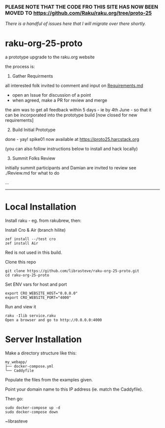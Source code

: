 ### PLEASE NOTE THAT THE CODE FRO THIS SITE HAS NOW BEEN MOVED TO https://github.com/Raku/raku.org/tree/proto-25 ###

_There is a handful of issues here that I will migrate over there shortly._

# raku-org-25-proto
a prototype upgrade to the raku.org website

the process is:

1. Gather Requirments

all interested folk invited to comment and input on [Requirements.md](https://github.com/librasteve/raku-org-25-proto/blob/main/Requirements.md)
 - open an Issue for discussion of a point
 - when agreed, make a PR for review and merge

the aim was to get all feedback within 5 days - ie by 4th June - so that it can be incorporated into the prototype build
[now closed for new requirements]

2. Build Initial Prototype

done - yay!
spike01 now available at
https://proto25.harcstack.org

(you can also follow instructions below to install and hack locally)

3. Summit Folks Review

initially summit participants and Damian are invited to review
see ./Review.md for what to do

...


---

# Local Installation

Install raku - eg. from rakubrew, then:

Install Cro & Air (branch hilite)

```
zef install --/test cro
zef install Air
```

Red is not used in this build.

Clone this repo

```
git clone https://github.com/librasteve/raku-org-25-proto.git
cd raku-org-25-proto
```

Set ENV vars for host and port

```
export CRO_WEBSITE_HOST="0.0.0.0"
export CRO_WEBSITE_PORT="4000"  
```

Run and view it

```
raku -Ilib service.raku
Open a browser and go to http://0.0.0.0:4000
```

# Server Installation

Make a directory structure like this:

```
my_webapp/
├── docker-compose.yml
└── Caddyfile
```

Populate the files from the examples given.

Point your domain name to this IP address (ie. match the Caddyfile).

Then go:

```
sudo docker-compose up -d
sudo docker-compose down
```

~librasteve
